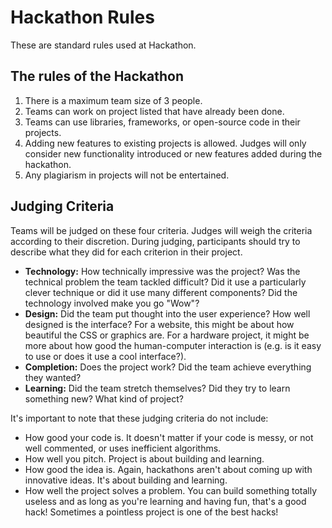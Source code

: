 # Hackathon Rules

These are standard rules used at Hackathon.


## The rules of the Hackathon

1. There is a maximum team size of 3 people. 
2. Teams can work on project listed that have already been done. 
3. Teams can use libraries, frameworks, or open-source code in their projects. 
4. Adding new features to existing projects is allowed. Judges will only consider new functionality introduced or new features added during the hackathon.
5. Any plagiarism in projects will not be entertained.


## Judging Criteria

Teams will be judged on these four criteria. Judges will weigh the criteria according to their discretion. During judging, participants should try to describe what they did for each criterion in their project.

- __Technology:__ How technically impressive was the project? Was the technical problem the team tackled difficult? Did it use a particularly clever technique or did it use many different components? Did the technology involved make you go "Wow"?
- __Design:__ Did the team put thought into the user experience? How well designed is the interface? For a website, this might be about how beautiful the CSS or graphics are. For a hardware project, it might be more about how good the human-computer interaction is (e.g. is it easy to use or does it use a cool interface?).
- __Completion:__ Does the project work? Did the team achieve everything they wanted?
- __Learning:__ Did the team stretch themselves? Did they try to learn something new? What kind of project? 

It's important to note that these judging criteria do not include:

- How good your code is. It doesn't matter if your code is messy, or not well commented, or uses inefficient algorithms. 
- How well you pitch. Project is about building and learning.
- How good the idea is. Again, hackathons aren't about coming up with innovative ideas. It's about building and learning.
- How well the project solves a problem. You can build something totally useless and as long as you're learning and having fun, that's a good hack! Sometimes a pointless project is one of the best hacks!
